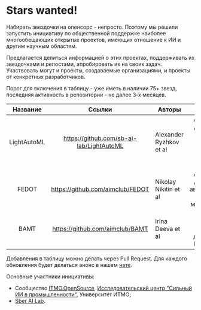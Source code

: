 # Stars wanted!

Набирать звездочки на опенсорс - непросто. 
Поэтому мы решили запустить инициативу по общественной поддержке наиболее многообещающих открытых проектов, 
имеющих отношение к ИИ и другим научным областям.

Предлагается делиться информацией о этих проектах, поддерживать их звездочками и репостами, апробировать их на своих задач.
Участвовать могут и проекты, создаваемые организациями, и проекты от конкретных разработчиков.

Порог для включения в таблицу - уже иметь в наличии 75+ звезд, последняя активность в репозитории - не далее 3-х месяцев.


|   Название  |                  Ссылки                  | Авторы                  |                                              Описание                                              |                                Stars                                |
|:-----------:|:----------------------------------------:|-------------------------|:--------------------------------------------------------------------------------------------------:|:-------------------------------------------------------------------:|
| LightAutoML | https://github.com/sb-ai-lab/LightAutoML | Alexander Ryzhkov et al | AutoML фреймворк для решения задач бинарной классификации, многоклассовой классификации и регресии | ![LightAutoML](https://img.shields.io/github/sb-ai-lab/LightAutoML) |
|    FEDOT    |     https://github.com/aimclub/FEDOT     | Nikolay Nikitin et al   |      AutoML фреймворк для решения задач автоматизированного моделирования и машинного обучения     |    ![FEDOT](https://img.shields.io/github/aimclub/FEDOT)    |
|     BAMT    |      https://github.com/aimclub/BAMT     | Irina Deeva et al       |              Фреймворк для анализа и моделирования данных с помощью Байесовских сетей              |    ![BAMT](https://img.shields.io/github/aimclub/BAMT)     |

Добавления в таблицу можно делать через Pull Request. Для каждого обновления будет делаться анонс в нашем [чате](https://t.me/itmo_opensource).

Основные участники инициативы:

- Сообщество [ITMO.OpenSource](https://ods.ai/hubs/opensource_itmo), [Исследовательский центр "Сильный ИИ в промышленности"](https://aim.club/), Университет ИТМО;
- [Sber AI Lab](https://sberlabs.com/laboratories/sber-ai-lab).